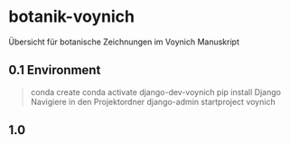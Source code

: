 # botanik-voynich
Übersicht für botanische Zeichnungen im Voynich Manuskript

## 0.1 Environment
 > conda create 
 > conda activate django-dev-voynich
 > pip install Django
 > Navigiere in den Projektordner
 > django-admin startproject voynich
 
 ## 1.0
 

